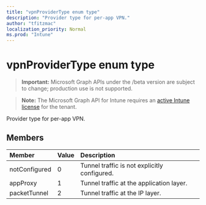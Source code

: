 ```yaml
---
title: "vpnProviderType enum type"
description: "Provider type for per-app VPN."
author: "tfitzmac"
localization_priority: Normal
ms.prod: "Intune"
---
```


# vpnProviderType enum type

> **Important:** Microsoft Graph APIs under the /beta version are subject to change; production use is not supported.

> **Note:** The Microsoft Graph API for Intune requires an [active Intune license](https://go.microsoft.com/fwlink/?linkid=839381) for the tenant.

Provider type for per-app VPN.

## Members
|Member|Value|Description|
|:---|:---|:---|
|notConfigured|0|Tunnel traffic is not explicitly configured.|
|appProxy|1|Tunnel traffic at the application layer.|
|packetTunnel|2|Tunnel traffic at the IP layer.|





